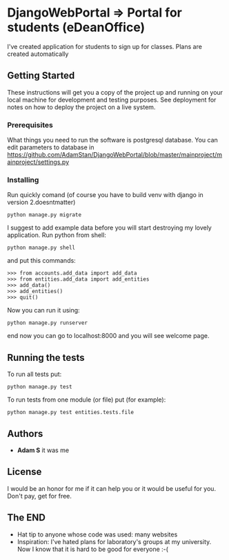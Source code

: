# DjangoWebPortal => Portal for students (eDeanOffice)

I've created application for students to sign up for classes. Plans are created automatically 

## Getting Started

These instructions will get you a copy of the project up and running on your local machine for development and testing purposes. See deployment for notes on how to deploy the project on a live system.

### Prerequisites

What things you need to run the software is postgresql database. You can edit parameters to database in https://github.com/AdamStan/DjangoWebPortal/blob/master/mainproject/mainproject/settings.py

### Installing

Run quickly comand (of course you have to build venv with django in version 2.doesntmatter)

```
python manage.py migrate
```

I suggest to add example data before you will start destroying my lovely application. Run python from shell:

```
python manage.py shell
```

and put this commands:

```
>>> from accounts.add_data import add_data
>>> from entities.add_data import add_entities
>>> add_data()
>>> add_entities()
>>> quit()
```

Now you can run it using:

```
python manage.py runserver
```

end now you can go to localhost:8000 and you will see welcome page.

## Running the tests

To run all tests put:

```
python manage.py test
```

To run tests from one module (or file) put (for example):
```
python manage.py test entities.tests.file
```

## Authors

* **Adam S** it was me

## License

I would be an honor for me if it can help you or it would be useful for you.
Don't pay, get for free.

## The END

* Hat tip to anyone whose code was used: many websites
* Inspiration: I've hated plans for laboratory's groups at my university. Now I know that it is hard to be good for everyone :-(
